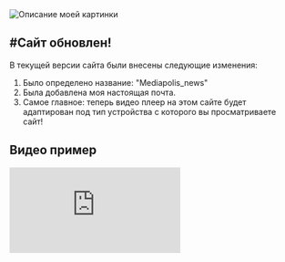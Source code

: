 <img src="https://drive.google.com/uc?export=view&id=1MWB-R7QspdEcUhOGl1aqEYM60uioDREn" alt="Описание моей картинки" />

#Сайт обновлен! 
---
В текущей версии сайта были внесены следующие изменения:
1. Было определено название: "Mediapolis_news" 
2. Была добавлена моя настоящая почта.
3. Самое главное: теперь видео плеер на этом сайте будет адаптирован под тип устройства с которого вы просматриваете сайт!

## Видео пример
<div class="video-container">
    <iframe 
        src="https://drive.google.com/file/d/1B8Eol3OWbF4s1QV4k4s3IbqsTfwBPBon/preview" 
        frameborder="0" 
        allowfullscreen
        scrolling="no">
    </iframe>
</div>














